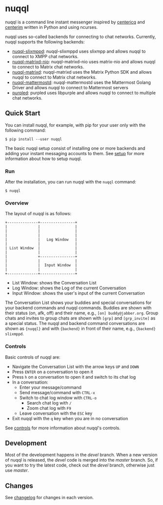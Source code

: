 # nuqql

nuqql is a command line instant messenger inspired by
[centericq](http://thekonst.net/centericq/) and
[centerim](http://www.centerim.org) written in Python and using ncurses.

nuqql uses so-called backends for connecting to chat networks. Currently, nuqql
supports the following backends:
* [nuqql-slixmppd](https://github.com/hwipl/nuqql-slixmppd): nuqql-slixmppd
  uses slixmpp and allows nuqql to connect to XMPP chat networks.
* [nuqql-matrixd-nio](https://github.com/hwipl/nuqql-matrixd-nio):
  nuqql-matrixd-nio uses matrix-nio and allows nuqql to connect to Matrix chat
  networks.
* [nuqql-matrixd](https://github.com/hwipl/nuqql-matrixd): nuqql-matrixd uses
  the Matrix Python SDK and allows nuqql to connect to Matrix chat networks.
* [nuqql-mattermostd](https://github.com/hwipl/nuqql-mattermostd):
  nuqql-mattermostd uses the Mattermost Golang Driver and allows nuqql to
  connect to Mattermost servers
* [purpled](https://github.com/hwipl/purpled): purpled uses libpurple and
  allows nuqql to connect to multiple chat networks.


## Quick Start

You can install nuqql, for example, with pip for your user only with the
following command:

```console
$ pip install --user nuqql
```

The basic nuqql setup consist of installing one or more backends and adding
your instant messaging accounts to them. See [setup](doc/setup.md) for more
information about how to setup nuqql.

### Run

After the installation, you can run nuqql with the `nuqql` command:

```console
$ nuqql
```

### Overview

The layout of nuqql is as follows:

```
+--------------+----------------+
|              |                |
|              |                |
|              |                |
|              |   Log Window   |
|              |                |
| List Window  |                |
|              |                |
|              +----------------+
|              |                |
|              |  Input Window  |
|              |                |
+--------------+----------------+
```

* List Window: shows the Conversation List
* Log Window: shows the Log of the current Conversation
* Input Window: shows the user's input of the current Conversation

The Conversation List shows your buddies and special conversations for your
backend commands and nuqql commands. Buddies are shown with their status (on,
afk, off) and their name, e.g., `[on] buddy@jabber.org`. Group chats and
invites to group chats are shown with `[grp]` and `[grp_invite]` as a special
status. The nuqql and backend command conversations are shown as `{nuqql}` and
with `{backend}` in front of their name, e.g., `{backend} slixmppd`.

### Controls

Basic controls of nuqql are:

* Navigate the Conversation List with the arrow keys `UP` and `DOWN`
* Press `ENTER` on a conversation to open it
* Press `h` on a conversation to open it and switch to its chat log
* In a conversation:
  * Enter your message/command
  * Send message/command with `CTRL-x`
  * Switch to chat log window with `CTRL-o`
    * Search chat log with `/`
    * Zoom chat log with `F9`
  * Leave conversation with the `ESC` key
* Exit nuqql with the `q` key when you are in no conversation

See [controls](doc/controls.md) for more information about nuqql's controls.


## Development

Most of the development happens in the *devel* branch. When a new version of
nuqql is released, the *devel* code is merged into the *master* branch. So,
if you want to try the latest code, check out the *devel* branch, otherwise
just use *master*.


## Changes

See [changelog](CHANGELOG.md) for changes in each version.
